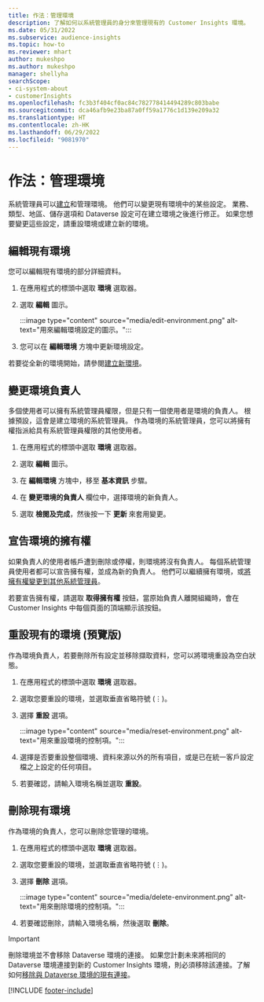 ```yaml
---
title: 作法：管理環境
description: 了解如何以系統管理員的身分來管理現有的 Customer Insights 環境。
ms.date: 05/31/2022
ms.subservice: audience-insights
ms.topic: how-to
ms.reviewer: mhart
author: mukeshpo
ms.author: mukeshpo
manager: shellyha
searchScope:
- ci-system-about
- customerInsights
ms.openlocfilehash: fc3b3f404cf0ac84c782778414494289c803babe
ms.sourcegitcommit: dca46afb9e23ba87a0ff59a1776c1d139e209a32
ms.translationtype: HT
ms.contentlocale: zh-HK
ms.lasthandoff: 06/29/2022
ms.locfileid: "9081970"
---
```

# <a name="how-to-manage-environments"></a>作法：管理環境

系統管理員可以[建立](create-environment.md)和管理環境。 他們可以變更現有環境中的某些設定。 業務、類型、地區、儲存選項和 Dataverse 設定可在建立環境之後進行修正。 如果您想要變更這些設定，請重設環境或建立新的環境。

## <a name="edit-an-existing-environment"></a>編輯現有環境

您可以編輯現有環境的部分詳細資料。

1. 在應用程式的標頭中選取 **環境** 選取器。

1. 選取 **編輯** 圖示。

   :::image type="content" source="media/edit-environment.png" alt-text="用來編輯環境設定的圖示。":::

1. 您可以在 **編輯環境** 方塊中更新環境設定。

若要從全新的環境開始，請參閱[建立新環境](create-environment.md)。

## <a name="change-the-owner-of-an-environment"></a>變更環境負責人

多個使用者可以擁有系統管理員權限，但是只有一個使用者是環境的負責人。 根據預設，這會是建立環境的系統管理員。 作為環境的系統管理員，您可以將擁有權指派給具有系統管理員權限的其他使用者。

1. 在應用程式的標頭中選取 **環境** 選取器。

1. 選取 **編輯** 圖示。

1. 在 **編輯環境** 方塊中，移至 **基本資訊** 步驟。

1. 在 **變更環境的負責人** 欄位中，選擇環境的新負責人。  

1. 選取 **檢閱及完成**，然後按一下 **更新** 來套用變更。

## <a name="claim-ownership-of-an-environment"></a>宣告環境的擁有權

如果負責人的使用者帳戶遭到刪除或停權，則環境將沒有負責人。 每個系統管理員使用者都可以宣告擁有權，並成為新的負責人。 他們可以繼續擁有環境，或[將擁有權變更到其他系統管理員](#change-the-owner-of-an-environment)。

若要宣告擁有權，請選取 **取得擁有權** 按鈕，當原始負責人離開組織時，會在 Customer Insights 中每個頁面的頂端顯示該按鈕。

## <a name="reset-an-existing-environment-preview"></a>重設現有的環境 (預覽版)

作為環境負責人，若要刪除所有設定並移除擷取資料，您可以將環境重設為空白狀態。

1. 在應用程式的標頭中選取 **環境** 選取器。

1. 選取您要重設的環境，並選取垂直省略符號 (&vellip;)。

1. 選擇 **重設** 選項。

   :::image type="content" source="media/reset-environment.png" alt-text="用來重設環境的控制項。":::

1. 選擇是否要重設整個環境、資料來源以外的所有項目，或是已在統一客戶設定檔之上設定的任何項目。

1. 若要確認，請輸入環境名稱並選取 **重設**。

## <a name="delete-an-existing-environment"></a>刪除現有環境

作為環境的負責人，您可以刪除您管理的環境。

1. 在應用程式的標頭中選取 **環境** 選取器。

1. 選取您要重設的環境，並選取垂直省略符號 (&vellip;)。 

1. 選擇 **刪除** 選項。

   :::image type="content" source="media/delete-environment.png" alt-text="用來刪除環境的控制項。":::

1. 若要確認刪除，請輸入環境名稱，然後選取 **刪除**。

> [!IMPORTANT]
> 刪除環境並不會移除 Dataverse 環境的連接。 如果您計劃未來將相同的 Dataverse 環境連接到新的 Customer Insights 環境，則必須移除該連接。了解如何[移除與 Dataverse 環境的現有連接](customer-insights-dataverse.md#remove-an-existing-connection-to-a-dataverse-environment)。

[!INCLUDE [footer-include](includes/footer-banner.md)]
